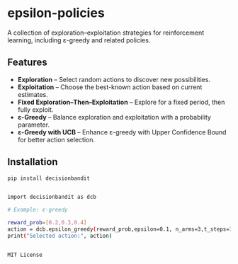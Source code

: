 # epsilon-policies

A collection of exploration–exploitation strategies for reinforcement learning, including ε-greedy and related policies.

## Features
- **Exploration** – Select random actions to discover new possibilities.
- **Exploitation** – Choose the best-known action based on current estimates.
- **Fixed Exploration–Then–Exploitation** – Explore for a fixed period, then fully exploit.
- **ε-Greedy** – Balance exploration and exploitation with a probability parameter.
- **ε-Greedy with UCB** – Enhance ε-greedy with Upper Confidence Bound for better action selection.

## Installation


```bash
pip install decisionbandit


import decisionbandit as dcb

# Example: ε-greedy

reward_prob=[0.2,0.3,0.4]
action = dcb.epsilon_greedy(reward_prob,epsilon=0.1, n_arms=3,t_steps=100)
print("Selected action:", action)


MIT License
